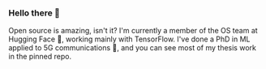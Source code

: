 ### Hello there 👋

Open source is amazing, isn't it? I'm currently a member of the OS team at Hugging Face 🤗, working mainly with TensorFlow. I've done a PhD in ML applied to 5G communications 📡, and you can see most of my thesis work in the pinned repo.

<!--
**gante/gante** is a ✨ _special_ ✨ repository because its `README.md` (this file) appears on your GitHub profile.

Here are some ideas to get you started:

- 🔭 I’m currently working on ...
- 🌱 I’m currently learning ...
- 👯 I’m looking to collaborate on ...
- 🤔 I’m looking for help with ...
- 💬 Ask me about ...
- 📫 How to reach me: ...
- 😄 Pronouns: ...
- ⚡ Fun fact: ...
-->
